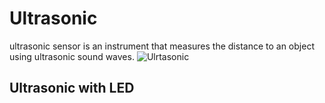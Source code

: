 # Ultrasonic
ultrasonic sensor is an instrument that measures the distance to an object using ultrasonic sound waves.
![Ulrtasonic](https://github.com/Razanalshaeri/Ultrasonic/assets/135154136/714c17f1-5b55-43af-bac9-5df835caf7f0)
## Ultrasonic with LED
